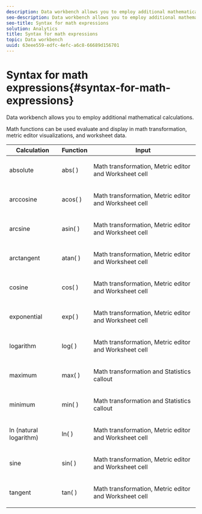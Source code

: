 ```yaml
---
description: Data workbench allows you to employ additional mathematical calculations.
seo-description: Data workbench allows you to employ additional mathematical calculations.
seo-title: Syntax for math expressions
solution: Analytics
title: Syntax for math expressions
topic: Data workbench
uuid: 63eee559-edfc-4efc-a6c8-66689d156701
---
```


# Syntax for math expressions{#syntax-for-math-expressions}

Data workbench allows you to employ additional mathematical calculations.

Math functions can be used evaluate and display in math transformation, metric editor visualizations, and worksheet data. 

<table id="table_B2A4F9D5938D4756A81ACF6F4D77E63D"> 
 <thead> 
  <tr> 
   <th colname="col1" class="entry"> Calculation </th> 
   <th colname="col02" class="entry"> Function </th> 
   <th colname="col2" class="entry"> Input </th> 
  </tr> 
 </thead>
 <tbody> 
  <tr> 
   <td colname="col1"> <p>absolute </p> </td> 
   <td colname="col02"> <p>abs( ) </p> </td> 
   <td colname="col2"> <p>Math transformation, Metric editor and Worksheet cell </p> </td> 
  </tr> 
  <tr> 
   <td colname="col1"> <p>arccosine </p> </td> 
   <td colname="col02"> <p>acos( ) </p> </td> 
   <td colname="col2"> <p>Math transformation, Metric editor and Worksheet cell </p> </td> 
  </tr> 
  <tr> 
   <td colname="col1"> <p>arcsine </p> </td> 
   <td colname="col02"> <p>asin( ) </p> </td> 
   <td colname="col2"> <p>Math transformation, Metric editor and Worksheet cell </p> </td> 
  </tr> 
  <tr> 
   <td colname="col1"> <p>arctangent </p> </td> 
   <td colname="col02"> <p>atan( ) </p> </td> 
   <td colname="col2"> <p>Math transformation, Metric editor and Worksheet cell </p> </td> 
  </tr> 
  <tr> 
   <td colname="col1"> <p>cosine </p> </td> 
   <td colname="col02"> <p>cos( ) </p> </td> 
   <td colname="col2"> <p>Math transformation, Metric editor and Worksheet cell </p> </td> 
  </tr> 
  <tr> 
   <td colname="col1"> <p> exponential </p> </td> 
   <td colname="col02"> <p>exp( ) </p> </td> 
   <td colname="col2"> <p>Math transformation, Metric editor and Worksheet cell </p> </td> 
  </tr> 
  <tr> 
   <td colname="col1"> <p>logarithm </p> </td> 
   <td colname="col02"> <p>log( ) </p> </td> 
   <td colname="col2"> <p>Math transformation, Metric editor and Worksheet cell </p> </td> 
  </tr> 
  <tr> 
   <td colname="col1"> <p>maximum </p> </td> 
   <td colname="col02"> <p>max( ) </p> </td> 
   <td colname="col2"> <p>Math transformation and Statistics callout </p> </td> 
  </tr> 
  <tr> 
   <td colname="col1"> <p>minimum </p> </td> 
   <td colname="col02"> <p>min( ) </p> </td> 
   <td colname="col2"> <p>Math transformation and Statistics callout </p> </td> 
  </tr> 
  <tr> 
   <td colname="col1"> <p>ln (natural logarithm) </p> </td> 
   <td colname="col02"> <p>ln( ) </p> </td> 
   <td colname="col2"> <p>Math transformation, Metric editor and Worksheet cell </p> </td> 
  </tr> 
  <tr> 
   <td colname="col1"> <p>sine </p> </td> 
   <td colname="col02"> <p>sin( ) </p> </td> 
   <td colname="col2"> <p>Math transformation, Metric editor and Worksheet cell </p> </td> 
  </tr> 
  <tr> 
   <td colname="col1"> <p>tangent </p> </td> 
   <td colname="col02"> <p>tan( ) </p> </td> 
   <td colname="col2"> <p>Math transformation, Metric editor and Worksheet cell </p> </td> 
  </tr> 
 </tbody> 
</table>

